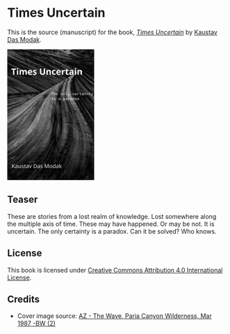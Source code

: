 # Times Uncertain


This is the source (manuscript) for the book, [*Times Uncertain*](https://leanpub.com/times-uncertain) by [Kaustav Das Modak](https://kaustavdm.in).

![Times Uncertain book cover](manuscript/images/title_page-200px.png "Book cover")

## Teaser

These are stories from a lost realm of knowledge. Lost somewhere along the multiple axis of time. These may have happened. Or may be not. It is uncertain. The only certainty is a paradox. Can it be solved? Who knows.

## License

This book is licensed under [Creative Commons Attribution 4.0 International License](http://creativecommons.org/licenses/by/4.0/).

## Credits

- Cover image source: [AZ - The Wave, Paria Canyon Wilderness, Mar 1987 -BW (2)](https://www.flickr.com/photos/sloalan/10469006634/)
